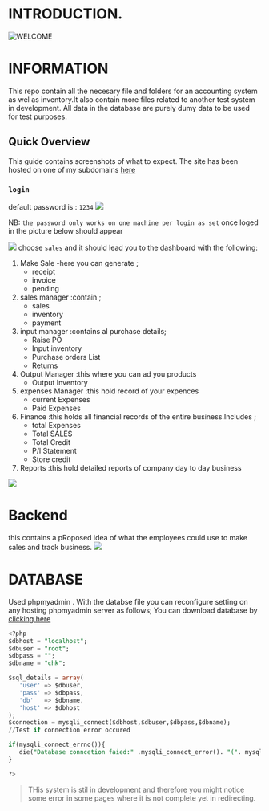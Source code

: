 # INTRODUCTION.
![WELCOME](https://cdn.dribbble.com/users/720825/screenshots/3253310/slim-jim-_dribbble_-_800x600_.gif)

#  INFORMATION
This repo contain all the necesary file and folders for an accounting system as wel as inventory.It also contain more files related to another test system in development.
All data in the database are purely dumy data to be used for test purposes.

## Quick Overview
This guide contains screenshots of what to expect.
The site has been hosted on one of my subdomains [here](http://chk.nwhdental.com/)

### `login`
default password is : `1234`
![](https://scontent.fmba5-1.fna.fbcdn.net/v/t1.6435-9/246413394_143564048000727_6842040854379755874_n.png?_nc_cat=104&ccb=1-5&_nc_sid=730e14&_nc_aid=0&_nc_eui2=AeF1J3oaRb3HOC15zPo_AE1JT6YJxn-7vpZPpgnGf7u-lnq91mSmwa1rScqAmQe_0mjx2fIv1fwnk6zm3WVleSuG&_nc_ohc=LZO1Pi29nDEAX9io2As&_nc_pt=5&_nc_ht=scontent.fmba5-1.fna&oh=99a0fc596860c90758f782a653b3267d&oe=619159E6)

NB: `the password only works on one machine per login as set`
once loged in the picture below should appear

![](https://scontent.fmba5-1.fna.fbcdn.net/v/t1.6435-9/246134459_143564018000730_8058541443778163045_n.png?_nc_cat=108&ccb=1-5&_nc_sid=730e14&_nc_aid=0&_nc_eui2=AeF4i90gIIVYDn4n5k8OxVxSoFD-uIzHyaKgUP64jMfJoo2i9zpi6aWjOWxJEjjA7TKdj9NFuSCAZiW1TB_SRw1N&_nc_ohc=-00UE-XNxYkAX9pzSQ7&_nc_pt=5&_nc_ht=scontent.fmba5-1.fna&oh=f8b2dee53baa6f02572f4e2771de0667&oe=6193D18A)
choose `sales` and it should lead you to the dashboard with the following:
 1. Make Sale -here you can generate  ;
    - receipt
    - invoice
    - pending
 2. sales manager :contain ;
    - sales
    - inventory
    - payment 
 3. input manager  :contains al purchase details;
    - Raise PO
    - Input inventory
    - Purchase orders List
    - Returns
 4. Output Manager :this where you can ad you products
    - Output Inventory 
 5. expenses Manager :this hold record of your expences
    - current Expenses
    - Paid Expenses
6. Finance :this holds all financial records of the entire business.Includes ;
    - total Expenses
    - Total SALES
    - Total Credit
    - P/l Statement
    - Store credit
 7. Reports :this hold detailed reports of company day to day business

 ![](https://scontent.fmba5-1.fna.fbcdn.net/v/t1.6435-9/246978753_143564044667394_8213492680792121036_n.png?_nc_cat=110&ccb=1-5&_nc_sid=730e14&_nc_eui2=AeFu69br5cLQIOPrR79nYPDAV5CU8M6APoZXkJTwzoA-hrEdyUIPgs0lviNXql96ZDSPNUtSfuDHspf0cX1mjBYF&_nc_ohc=Ob8okYnqKQMAX_Q22AG&_nc_pt=5&_nc_ht=scontent.fmba5-1.fna&oh=79b17e0801007d44469d4e8564138f26&oe=61915FB6)  

# Backend 
 this contains a pRoposed idea of what the employees could use to make sales and track business.
 ![](https://scontent.fmba5-1.fna.fbcdn.net/v/t1.6435-9/246369952_143564098000722_1653075631323691866_n.png?_nc_cat=100&ccb=1-5&_nc_sid=730e14&_nc_aid=0&_nc_eui2=AeGXheOL73VhrWuz9x8KJEUjfwcJpZ5Mjzh_BwmlnkyPODO5tq4OXiSlupPWRcd18nUkuCyn1kAoTK9JqhrETmdi&_nc_ohc=B-1xKov2QIsAX_Q5qBO&_nc_pt=5&_nc_ht=scontent.fmba5-1.fna&oh=d8e6b9fc432ccab635059f4b0befd352&oe=6191A64C)

 # DATABASE
 Used phpmyadmin . 
 With the databse file you can reconfigure setting on any hosting phpmyadmin server as follows;
You can download database by [clicking here](https://drive.google.com/file/d/1pH5I6pQjQ0adXW50Y-MuxZ0rQgf-Utx6/view?usp=sharing)
 
 ```sql
 <?php 
$dbhost = "localhost";
$dbuser = "root";
$dbpass = "";
$dbname = "chk";

$sql_details = array(
    'user' => $dbuser,
    'pass' => $dbpass,
    'db'   => $dbname,
    'host' => $dbhost
);
$connection = mysqli_connect($dbhost,$dbuser,$dbpass,$dbname);
//Test if connection error occured

if(mysqli_connect_errno()){
	die("Database conncetion faied:" .mysqli_connect_error(). "(". mysqli_connect_errno().")" );
}

?>
```
>THis system is stil in development and therefore you might notice some error in some pages where it is not complete yet in redirecting.



